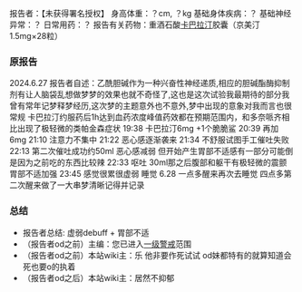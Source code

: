 ﻿报告者：【未获得署名授权】
身高体重：？cm, ？kg
基础身体疾病：？
基础神经异常：？
日常用药：？
报告有关药物：重酒石酸[卡巴拉汀](https://overspeed.wiki/ChEI/)胶囊（京美汀1.5mg×28粒）

### 原报告
2024.6.27
报告者自述：乙酰胆碱作为一种兴奋性神经递质,相应的胆碱酯酶抑制剂有让人脑袋乱想做梦梦的效果也就不奇怪了,这也是这次试验我最期待的部分我曾有常年记梦释梦经历,这次梦的主题意外也不意外,梦中出现的意象对我而言也很常规
卡巴拉汀约服药后1h达到血药浓度峰值药效都在预期范围内，和多奈哌齐相比出现了极轻微的类帕金森症状
19:38 卡巴拉汀6mg +1个脆脆鲨
20:39 再加6mg
21:10 注意力不集中
21:22 恶心感逐渐袭来
21:34 不舒服试图手工催吐失败
22:13 第二次催吐成功约50ml 恶心感减弱 但开始产生胃部不适感有一部分可能倒是因为之前吃的东西比较辣
22:33 呕吐 30ml那之后腹部和躯干有极轻微的震颤 胃部不适加强
23:45 感觉很累很虚弱 睡觉
6.28 一点多醒来再次去睡觉
四点多第二次醒来做了一大串梦清晰记得并记录

### 总结
- 报告者总结: 虚弱debuff + 胃部不适
- （报告者od之前）主编：您已进入[一级警戒](https://overspeed.wiki/%E8%8D%AF%E7%89%A9%E8%AD%A6%E6%88%92/)范围
- （报告者od之前）本站wiki主：乐 他非要作死试试 od妹都特有的就算知道会死也要o的执着
- （报告者od之后）本站wiki主：居然不抑郁

